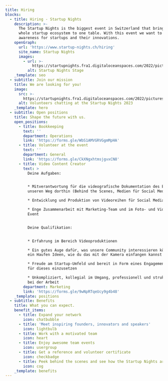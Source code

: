 ```yaml
---
title: Hiring
blocks:
  - title: Hiring - Startup Nights
    description: >-
      The Startup Nights is the biggest event in Switzerland that brings the
      whole startup ecosystem to one table. With this event we want to create
      awareness for startups and their innovations.
    openGraph:
      url: 'https://www.startup-nights.ch/hiring'
      site_name: Startup Nights
      images:
        - url: >-
            https://startupnights.fra1.digitaloceanspaces.com/2022/pictures/stage.jpg
          alt: Startup Nights Stage
    _template: seo
  - subtitle: Join our mission
    title: We are looking for you!
    image:
      src: >-
        https://startupnights.fra1.digitaloceanspaces.com/2022/pictures/fireside.jpg
      alt: Volunteers chatting at the Startup Nights 2023
    _template: hero
  - subtitle: Open positions
    title: Shape the future with us.
    open_positions:
      - title: Bookkeeping
        text: ''
        department: Operations
        link: 'https://forms.gle/WbS1AMVGRVGgmMpHA'
      - title: Volunteer at the event
        text: ''
        department: General
        link: 'https://forms.gle/CkXNgxhtmsjgvxCN8'
      - title: Video Content Creator
        text: >
          Deine Aufgaben:


          * Mitverantwortung für die videografische Dokumentation des Events und
          unseren Weg dorthin (Behind the Scenes, Medien für Social Media etc.)

          * Entwicklung und Produktion von Videoreihen für Social Media

          * Enge Zusammenarbeit mit Marketing-Team und im Foto- und Videoteam am
          Event


          Deine Qualifikation:


          * Erfahrung im Bereich Videoproduktionen

          * Ein gutes Auge dafür, was unsere Community interessieren könnte und
          ein Haufen Ideen, wie du das mit der Kamera einfangen kannst

          * Freude am Startup-Umfeld und bereit in Form eines Engagements dich
          für dieses einzusetzen

          * Unkompliziert, kollegial im Umgang, professionell und strukturiert
          bei der Arbeit
        department: Marketing
        link: 'https://forms.gle/9wNpRTqeUcy9g4b48'
    _template: positions
  - subtitle: Benefits
    title: What you can expect.
    benefit_items:
      - title: Expand your network
        icon: chatbubble
      - title: 'Meet inspiring founders, innovators and speakers'
        icon: lightbulb
      - title: Work with a motivated team
        icon: heart
      - title: Enjoy awesome team events
        icon: usergroup
      - title: Get a reference and volunteer certificate
        icon: checkbadge
      - title: Peek behind the scenes and see how the Startup Nights are organised
        icon: cog
    _template: benefits
---
```







































